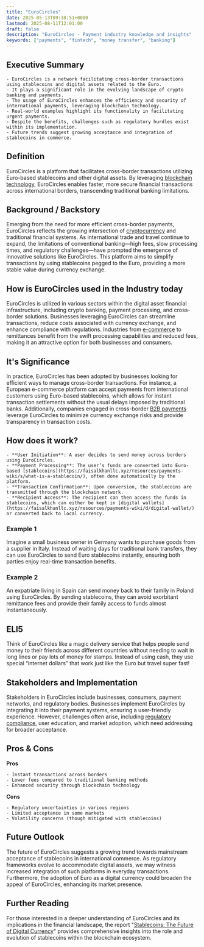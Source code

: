 ```yaml
---
title: "EuroCircles"
date: 2025-05-13T09:38:51+0000
lastmod: 2025-08-11T12:01:00
draft: false
description: "EuroCircles - Payment industry knowledge and insights"
keywords: ["payments", "fintech", "money transfer", "banking"]
---
```


## Executive Summary

 	- EuroCircles is a network facilitating cross-border transactions using stablecoins and digital assets related to the Euro.
 	- It plays a significant role in the evolving landscape of crypto banking and payments.
 	- The usage of EuroCircles enhances the efficiency and security of international payments, leveraging blockchain technology.
 	- Real-world examples highlight its functionality in facilitating urgent payments.
 	- Despite the benefits, challenges such as regulatory hurdles exist within its implementation.
 	- Future trends suggest growing acceptance and integration of stablecoins in commerce.

## Definition
EuroCircles is a platform that facilitates cross-border transactions utilizing Euro-based stablecoins and other digital assets. By leveraging [blockchain technology](https://faisalkhanllc.xyz/resources/payments-wiki/b/blockchain-technology/), EuroCircles enables faster, more secure financial transactions across international borders, transcending traditional banking limitations.
## Background / Backstory
Emerging from the need for more efficient cross-border payments, EuroCircles reflects the growing intersection of [cryptocurrency](https://faisalkhanllc.xyz/resources/payments-wiki/c/cryptocurrency/) and traditional financial systems. As international trade and travel continue to expand, the limitations of conventional banking—high fees, slow processing times, and regulatory challenges—have prompted the emergence of innovative solutions like EuroCircles. This platform aims to simplify transactions by using stablecoins pegged to the Euro, providing a more stable value during currency exchange.
## How is EuroCircles used in the Industry today
EuroCircles is utilized in various sectors within the digital asset financial infrastructure, including crypto banking, payment processing, and cross-border solutions. Businesses leveraging EuroCircles can streamline transactions, reduce costs associated with currency exchange, and enhance compliance with regulations. Industries from [e-commerce](https://faisalkhanllc.xyz/resources/payments-wiki/e/e-commerce/) to remittances benefit from the swift processing capabilities and reduced fees, making it an attractive option for both businesses and consumers.
## It's Significance
In practice, EuroCircles has been adopted by businesses looking for efficient ways to manage cross-border transactions. For instance, a European e-commerce platform can accept payments from international customers using Euro-based stablecoins, which allows for instant transaction settlements without the usual delays imposed by traditional banks. Additionally, companies engaged in cross-border [B2B payments](https://faisalkhanllc.xyz/resources/payments-wiki/b/business-to-business-b2b/) leverage EuroCircles to minimize currency exchange risks and provide transparency in transaction costs.
## How does it work?

 	- **User Initiation**: A user decides to send money across borders using EuroCircles.
 	- **Payment Processing**: The user’s funds are converted into Euro-based [stablecoins](https://faisalkhanllc.xyz/resources/payments-wiki/s/what-is-a-stablecoin/), often done automatically by the platform.
 	- **Transaction Confirmation**: Upon conversion, the stablecoins are transmitted through the blockchain network.
 	- **Recipient Access**: The recipient can then access the funds in stablecoins, which can either be kept in [digital wallets](https://faisalkhanllc.xyz/resources/payments-wiki/d/digital-wallet/) or converted back to local currency.

### Example 1
Imagine a small business owner in Germany wants to purchase goods from a supplier in Italy. Instead of waiting days for traditional bank transfers, they can use EuroCircles to send Euro stablecoins instantly, ensuring both parties enjoy real-time transaction benefits.
### Example 2
An expatriate living in Spain can send money back to their family in Poland using EuroCircles. By sending stablecoins, they can avoid exorbitant remittance fees and provide their family access to funds almost instantaneously.
## ELI5
Think of EuroCircles like a magic delivery service that helps people send money to their friends across different countries without needing to wait in long lines or pay lots of money for stamps. Instead of using cash, they use special “internet dollars” that work just like the Euro but travel super fast!
## Stakeholders and Implementation
Stakeholders in EuroCircles include businesses, consumers, payment networks, and regulatory bodies. Businesses implement EuroCircles by integrating it into their payment systems, ensuring a user-friendly experience. However, challenges often arise, including [regulatory compliance](https://faisalkhanllc.xyz/resources/payments-wiki/c/challenges-using-cryptocurrency-for-payments/), user education, and market adoption, which need addressing for broader acceptance.
## Pros & Cons
**Pros**

 	- Instant transactions across borders
 	- Lower fees compared to traditional banking methods
 	- Enhanced security through blockchain technology

**Cons**

 	- Regulatory uncertainties in various regions
 	- Limited acceptance in some markets
 	- Volatility concerns (though mitigated with stablecoins)

## Future Outlook
The future of EuroCircles suggests a growing trend towards mainstream acceptance of stablecoins in international commerce. As regulatory frameworks evolve to accommodate digital assets, we may witness increased integration of such platforms in everyday transactions. Furthermore, the adoption of Euro as a digital currency could broaden the appeal of EuroCircles, enhancing its market presence.
## Further Reading
For those interested in a deeper understanding of EuroCircles and its implications in the financial landscape, the report "[Stablecoins: The Future of Digital Currency](https://faisalkhanllc.xyz/resources/payments-wiki/s/stablecoins-for-settlements/)" provides comprehensive insights into the role and evolution of stablecoins within the blockchain ecosystem.
